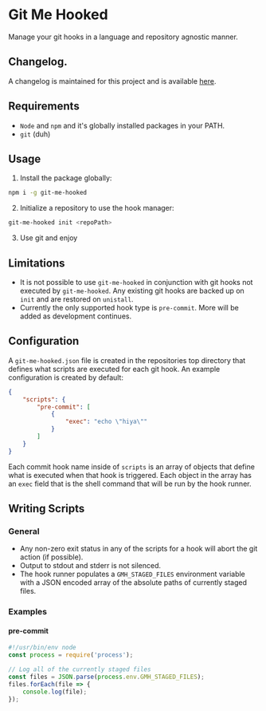# Git Me Hooked

Manage your git hooks in a language and repository agnostic manner.


## Changelog.

A changelog is maintained for this project and is available [here](CHANGELOG.md).


## Requirements

* `Node` and `npm` and it's globally installed packages in your PATH.
* `git` (duh)


## Usage

1. Install the package globally:

```bash
npm i -g git-me-hooked
```

2. Initialize a repository to use the hook manager:

```bash
git-me-hooked init <repoPath>
```

3. Use git and enjoy


## Limitations

* It is not possible to use `git-me-hooked` in conjunction with git hooks not executed by `git-me-hooked`. Any existing git hooks are backed up on `init` and are restored on `unistall`.
* Currently the only supported hook type is `pre-commit`. More will be added as development continues.


## Configuration

A `git-me-hooked.json` file is created in the repositories top directory that defines what scripts are executed for each git hook. An example configuration is created by default:
```json
{
    "scripts": {
        "pre-commit": [
            {
                "exec": "echo \"hiya\""
            }
        ]
    }
}
```

Each commit hook name inside of `scripts` is an array of objects that define what is executed when that hook is triggered. Each object in the array has an `exec` field that is the shell command that will be run by the hook runner.

## Writing Scripts
### General
* Any non-zero exit status in any of the scripts for a hook will abort the git action (if possible).
* Output to stdout and stderr is not silenced.
* The hook runner populates a `GMH_STAGED_FILES` environment variable with a JSON encoded array of the absolute paths of currently staged files.

### Examples
#### pre-commit
```javascript
#!/usr/bin/env node
const process = require('process');

// Log all of the currently staged files
const files = JSON.parse(process.env.GMH_STAGED_FILES);
files.forEach(file => {
    console.log(file);
});

```
